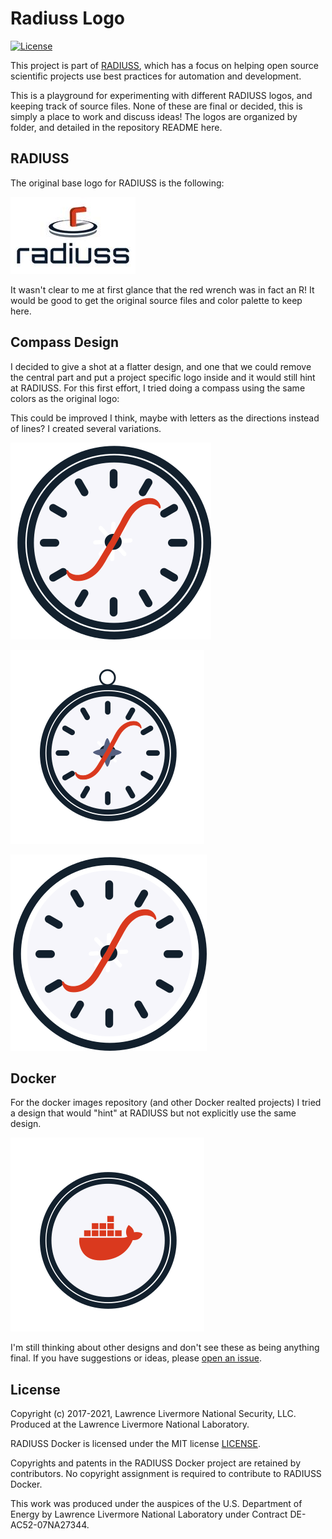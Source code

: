 # Radiuss Logo

[![License](https://img.shields.io/badge/License-MIT%203--Clause-blue.svg)](https://github.com/rse-radiuss/radius-docker/blob/main/LICENSE)

This project is part of [RADIUSS](https://computing.llnl.gov/projects/radiuss), which
has a focus on helping open source scientific projects use best practices for
automation and development.

This is a playground for experimenting with different RADIUSS logos, and keeping
track of source files. None of these are final or decided, this is simply a place to
work and discuss ideas! The logos are organized by folder, and detailed in the repository
README here.

## RADIUSS

The original base logo for RADIUSS is the following:

![original/logo.jpg](original/logo.jpg)


It wasn't clear to me at first glance that the red wrench was in fact an R!
It would be good to get the original source files and color palette to keep here.

## Compass Design

I decided to give a shot at a flatter design, and one that we could remove
the central part and put a project specific logo inside and it would still
hint at RADIUSS. For this first effort, I tried doing a compass using the
same colors as the original logo:


This could be improved I think, maybe with letters as the directions instead
of lines? I created several variations.

![compass/rse-radiuss-border.png](compass/rse-radiuss-border.png)

![compass/rse-radiuss-pin.png](compass/rse-radiuss-pin.png)

![compass/rse-radiuss.png](compass/rse-radiuss.png)

## Docker

For the docker images repository (and other Docker realted projects) I tried a
design that would "hint" at RADIUSS but not explicitly use the same design.

![docker/rse-radiuss-docker.png](docker/rse-radiuss-docker.png)

I'm still thinking about other designs and don't see these as being anything
final. If you have suggestions or ideas, please [open an issue](https://github.com/rse-radiuss/logo/issues/).


License
-------

Copyright (c) 2017-2021, Lawrence Livermore National Security, LLC. 
Produced at the Lawrence Livermore National Laboratory.

RADIUSS Docker is licensed under the MIT license [LICENSE](./LICENSE).

Copyrights and patents in the RADIUSS Docker project are retained by
contributors. No copyright assignment is required to contribute to RADIUSS
Docker.

This work was produced under the auspices of the U.S. Department of
Energy by Lawrence Livermore National Laboratory under Contract
DE-AC52-07NA27344.
